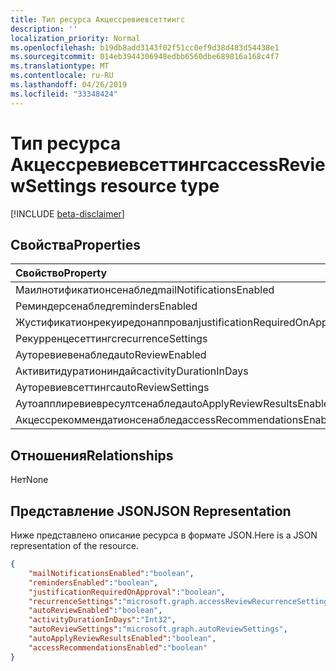 ```yaml
---
title: Тип ресурса Акцессревиевсеттингс
description: ''
localization_priority: Normal
ms.openlocfilehash: b19db8add3143f02f51cc0ef9d38d483d54438e1
ms.sourcegitcommit: 014eb3944306948edbb6560dbe689816a168c4f7
ms.translationtype: MT
ms.contentlocale: ru-RU
ms.lasthandoff: 04/26/2019
ms.locfileid: "33348424"
---
```

# <a name="accessreviewsettings-resource-type"></a><span data-ttu-id="3e08a-102">Тип ресурса Акцессревиевсеттингс</span><span class="sxs-lookup"><span data-stu-id="3e08a-102">accessReviewSettings resource type</span></span>

[!INCLUDE [beta-disclaimer](../../includes/beta-disclaimer.md)]


## <a name="properties"></a><span data-ttu-id="3e08a-103">Свойства</span><span class="sxs-lookup"><span data-stu-id="3e08a-103">Properties</span></span>
|<span data-ttu-id="3e08a-104">Свойство</span><span class="sxs-lookup"><span data-stu-id="3e08a-104">Property</span></span>|<span data-ttu-id="3e08a-105">Тип</span><span class="sxs-lookup"><span data-stu-id="3e08a-105">Type</span></span>|<span data-ttu-id="3e08a-106">Описание</span><span class="sxs-lookup"><span data-stu-id="3e08a-106">Description</span></span>|
|:---|:---|:---|
| <span data-ttu-id="3e08a-107">Маилнотификатионсенаблед</span><span class="sxs-lookup"><span data-stu-id="3e08a-107">mailNotificationsEnabled</span></span> | <span data-ttu-id="3e08a-108">boolean</span><span class="sxs-lookup"><span data-stu-id="3e08a-108">boolean</span></span> |  |
| <span data-ttu-id="3e08a-109">Реминдерсенаблед</span><span class="sxs-lookup"><span data-stu-id="3e08a-109">remindersEnabled</span></span> | <span data-ttu-id="3e08a-110">boolean</span><span class="sxs-lookup"><span data-stu-id="3e08a-110">boolean</span></span> |  |
| <span data-ttu-id="3e08a-111">Жустификатионрекуиредонаппровал</span><span class="sxs-lookup"><span data-stu-id="3e08a-111">justificationRequiredOnApproval</span></span> | <span data-ttu-id="3e08a-112">boolean</span><span class="sxs-lookup"><span data-stu-id="3e08a-112">boolean</span></span> |  |
| <span data-ttu-id="3e08a-113">Рекурренцесеттингс</span><span class="sxs-lookup"><span data-stu-id="3e08a-113">recurrenceSettings</span></span> | <span data-ttu-id="3e08a-114">Акцессревиеврекурренцесеттингс</span><span class="sxs-lookup"><span data-stu-id="3e08a-114">accessReviewRecurrenceSettings</span></span> |  |
| <span data-ttu-id="3e08a-115">Ауторевиевенаблед</span><span class="sxs-lookup"><span data-stu-id="3e08a-115">autoReviewEnabled</span></span> | <span data-ttu-id="3e08a-116">boolean</span><span class="sxs-lookup"><span data-stu-id="3e08a-116">boolean</span></span> |  |
| <span data-ttu-id="3e08a-117">Активитидуратиониндайс</span><span class="sxs-lookup"><span data-stu-id="3e08a-117">activityDurationInDays</span></span> | <span data-ttu-id="3e08a-118">Int32</span><span class="sxs-lookup"><span data-stu-id="3e08a-118">Int32</span></span> |  |
| <span data-ttu-id="3e08a-119">Ауторевиевсеттингс</span><span class="sxs-lookup"><span data-stu-id="3e08a-119">autoReviewSettings</span></span> | <span data-ttu-id="3e08a-120">Ауторевиевсеттингс</span><span class="sxs-lookup"><span data-stu-id="3e08a-120">autoReviewSettings</span></span> |  |
| <span data-ttu-id="3e08a-121">Аутоапплиревиевресултсенаблед</span><span class="sxs-lookup"><span data-stu-id="3e08a-121">autoApplyReviewResultsEnabled</span></span> | <span data-ttu-id="3e08a-122">boolean</span><span class="sxs-lookup"><span data-stu-id="3e08a-122">boolean</span></span> |  |
| <span data-ttu-id="3e08a-123">Акцессрекоммендатионсенаблед</span><span class="sxs-lookup"><span data-stu-id="3e08a-123">accessRecommendationsEnabled</span></span> | <span data-ttu-id="3e08a-124">boolean</span><span class="sxs-lookup"><span data-stu-id="3e08a-124">boolean</span></span> |  |


## <a name="relationships"></a><span data-ttu-id="3e08a-125">Отношения</span><span class="sxs-lookup"><span data-stu-id="3e08a-125">Relationships</span></span>
<span data-ttu-id="3e08a-126">Нет</span><span class="sxs-lookup"><span data-stu-id="3e08a-126">None</span></span>
## <a name="json-representation"></a><span data-ttu-id="3e08a-127">Представление JSON</span><span class="sxs-lookup"><span data-stu-id="3e08a-127">JSON Representation</span></span>
<span data-ttu-id="3e08a-128">Ниже представлено описание ресурса в формате JSON.</span><span class="sxs-lookup"><span data-stu-id="3e08a-128">Here is a JSON representation of the resource.</span></span>
<!--{
  "blockType": "resource",
  "@odata.type": "microsoft.graph.accessReviewSettings"
}-->
``` json
{
    "mailNotificationsEnabled":"boolean",
    "remindersEnabled":"boolean",
    "justificationRequiredOnApproval":"boolean",
    "recurrenceSettings":"microsoft.graph.accessReviewRecurrenceSettings",
    "autoReviewEnabled":"boolean",
    "activityDurationInDays":"Int32",
    "autoReviewSettings":"microsoft.graph.autoReviewSettings",
    "autoApplyReviewResultsEnabled":"boolean",
    "accessRecommendationsEnabled":"boolean"
}
```



